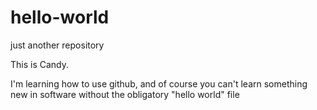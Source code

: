# hello-world
just another repository

This is Candy. 

I'm learning how to use github, and of course you can't learn something new in software without the obligatory "hello world" file 
